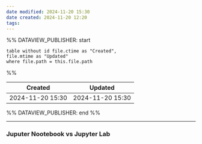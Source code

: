 ```yaml
---
date modified: 2024-11-20 15:30
date created: 2024-11-20 12:20
tags: 
---
```

%% DATAVIEW_PUBLISHER: start
```dataview
table without id file.ctime as "Created",
file.mtime as "Updated"
where file.path = this.file.path
```
%%

| Created          | Updated          |
| ---------------- | ---------------- |
| 2024-11-20 15:30 | 2024-11-20 15:30 |

%% DATAVIEW_PUBLISHER: end %%

----

### Juputer Nootebook vs Jupyter Lab

